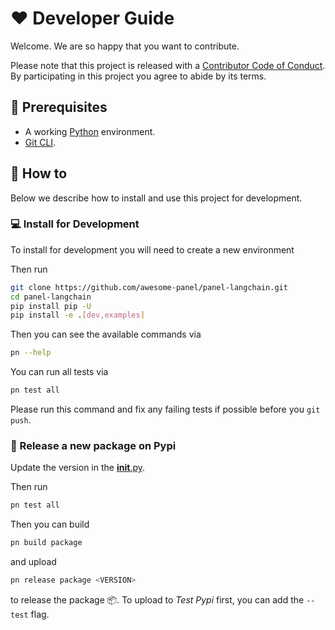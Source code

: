 # ❤️ Developer Guide

Welcome. We are so happy that you want to contribute.

Please note that this project is released with a [Contributor Code of Conduct](code-of-conduct.md).
By participating in this project you agree to abide by its terms.

## 🧳 Prerequisites

- A working [Python](https://www.python.org/downloads/) environment.
- [Git CLI](https://git-scm.com/book/en/v2/Getting-Started-Installing-Git).

## 📙 How to

Below we describe how to install and use this project for development.

### 💻 Install for Development

To install for development you will need to create a new environment

Then run

```bash
git clone https://github.com/awesome-panel/panel-langchain.git
cd panel-langchain
pip install pip -U
pip install -e .[dev,examples]
```

Then you can see the available commands via

```bash
pn --help
```

You can run all tests via

```bash
pn test all
```

Please run this command and fix any failing tests if possible before you `git push`.

### 🚢 Release a new package on Pypi

Update the version in the [__init__.py](src/panel_langchain/__init__.py).

Then run

```bash
pn test all
```

Then you can build

```bash
pn build package
```

and upload

```bash
pn release package <VERSION>
```

to release the package 📦. To upload to *Test Pypi* first, you can add the `--test` flag.
